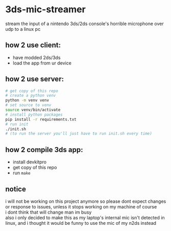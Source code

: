 # 3ds-mic-streamer

stream the input of a nintendo 3ds/2ds console's horrible microphone over udp to a linux pc

## how 2 use client:
- have modded 2ds/3ds  
- load the app from ur device 

## how 2 use server:
```bash
# get copy of this repo
# create a python venv
python -m venv venv
# set source to venv
source venv/bin/activate
# install python packages
pip install -r requirements.txt
# run init
./init.sh
# (to run the server you'll just have to run init.sh every time)
```

## how 2 compile 3ds app:
- install devkitpro
- get copy of this repo
- run ``make``

## notice
i will not be working on this project anymore so please dont expect changes or response to issues, unless it stops working on my machine of course  
i dont think that will change man im busy  
also i only decided to make this as my laptop's internal mic isn't detected in linux, and i thought it would be funny to use the mic of my n2ds instead


